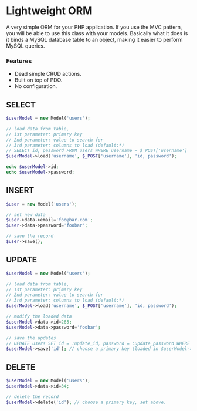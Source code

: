 Lightweight ORM
=====================
A very simple ORM for your PHP application. If you use the MVC pattern, you will be able to use this class with your models. Basically what it does is it binds a MySQL database table to an object, making it easier to perform MySQL queries.

### Features ###

* Dead simple CRUD actions.
* Built on top of PDO.
* No configuration.

SELECT
-------------------

```php
$userModel = new Model('users');

// load data from table,
// 1st parameter: primary key
// 2nd parameter: value to search for
// 3rd parameter: columns to load (default:*)
// SELECT id, password FROM users WHERE username = $_POST['username']
$userModel->load('username', $_POST['username'], 'id, password'); 

echo $userModel->id;
echo $userModel->password;
```

INSERT
-------------------

```php
$user = new Model('users');

// set new data
$user->data->email='foo@bar.com';
$user->data->password='foobar';

// save the record
$user->save();
```

UPDATE
-------------------

```php
$userModel = new Model('users');

// load data from table,
// 1st parameter: primary key
// 2nd parameter: value to search for
// 3rd parameter: columns to load (default:*)
$userModel->load('username', $_POST['username'], 'id, password'); 

// modify the loaded data
$userModel->data->id=265;
$userModel->data->password='foobar';

// save the updates
// UPDATE users SET id = :update_id, password = :update_password WHERE id = :where_id
$userModel->save('id'); // choose a primary key (loaded in $userModel->load, 3rd parameter)
```

DELETE
-------------------

```php
$userModel = new Model('users');
$userModel->data->id=34;

// delete the record
$userModel->delete('id'); // choose a primary key, set above.
```
